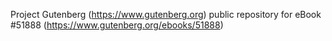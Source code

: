 Project Gutenberg (https://www.gutenberg.org) public repository for
eBook #51888 (https://www.gutenberg.org/ebooks/51888)
